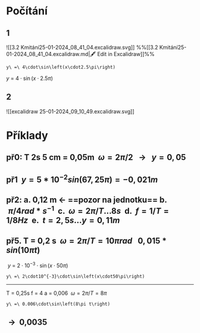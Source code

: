 # Počítání
## 1
![[3.2 Kmitání25-01-2024_08_41_04.excalidraw.svg]]
%%[[3.2 Kmitání25-01-2024_08_41_04.excalidraw.md|🖋 Edit in Excalidraw]]%%
```desmos-graph
y\ =\ 4\cdot\sin\left(x\cdot2.5\pi\right)
```
$y\ =\ 4\cdot\sin\left(x\cdot2.5\pi\right)$
## 2

![[excalidraw 25-01-2024_09_10_49.excalidraw.svg]]


# Příklady
př0:
T 2s
5 cm = 0,05m
 ${\ \omega = 2\pi/2\ }$  ${\ \longrightarrow\ }$   ${\ y = 0,05\ }$
 ---
př1
 ${\ y = 5*10^{-2}sin(67,25\pi) = -0,021 m\ }$ 
 ---
 př2:
 a. 0,12 m <- ==pozor na jednotku==
 b. ${\ \pi/4 rad*s^{-1}\ }$
 c.  ${\ \omega = 2\pi/T ... 8s\ }$
 d.  ${\ f=1/T = 1/8Hz\ }$
 e.  ${\ t = 2,5s ... y = 0,11m\ }$
 ---
 př5.
 T = 0,2 s
  ${\ \omega = 2\pi/T = 10\pi rad\ }$
  ${\ 0,015*sin(10\pi t) \  }$
---
 ${\ y\ =\ 2\cdot10^{-3}\cdot\sin\left(x\cdot50\pi\right)\ }$

```desmos-graph
y\ =\ 2\cdot10^{-3}\cdot\sin\left(x\cdot50\pi\right)
```
---
T = 0,25s
f = 4
a = 0,006
 ${\ \omega = 2\pi/T = 8\pi\ }$
```desmos-graph
y\ =\ 0.006\cdot\sin\left(8\pi t\right)
```
 ${\ \longrightarrow\ }$ 0,0035
 ---
